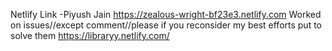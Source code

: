 Netlify Link -Piyush Jain
https://zealous-wright-bf23e3.netlify.com
 Worked on issues//except comment//please if you reconsider my best efforts put to solve them
https://libraryy.netlify.com/
